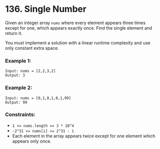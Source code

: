 # 136. Single Number

Given an integer array `nums` where every element appears three times except for one, which appears exactly once. 
Find the single element and return it.

You must implement a solution with a linear runtime complexity and use only constant extra space.


### Example 1:
```
Input: nums = [2,2,3,2]
Output: 3
```

### Example 2:
```
Input: nums = [0,1,0,1,0,1,99]
Output: 99
```

### Constraints:
- `1 <= nums.length <= 3 * 10^4`
- `-2^31 <= nums[i] <= 2^31 - 1`
- Each element in the array appears twice except for one element which appears only once.
